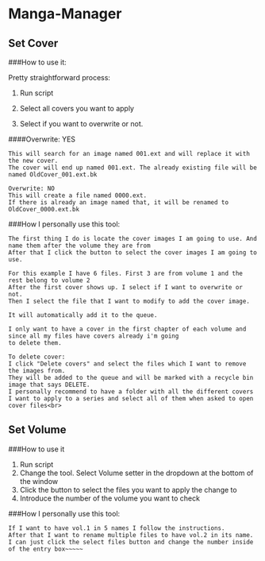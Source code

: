 
# Manga-Manager

## Set Cover

###How to use it:

Pretty straightforward process:

1. Run script
2. Select all covers you want to apply<br>

3. Select if you want to overwrite or not.<br>

####Overwrite: YES

~~~~
This will search for an image named 001.ext and will replace it with the new cover.
The cover will end up named 001.ext. The already existing file will be named OldCover_001.ext.bk
~~~~
~~~~
Overwrite: NO
This will create a file named 0000.ext. 
If there is already an image named that, it will be renamed to OldCover_0000.ext.bk 
~~~~

###How I personally use this tool:

~~~~
The first thing I do is locate the cover images I am going to use. And name them after the volume they are from
After that I click the button to select the cover images I am going to use.
 
For this example I have 6 files. First 3 are from volume 1 and the rest belong to volume 2
After the first cover shows up. I select if I want to overwrite or not.
Then I select the file that I want to modify to add the cover image.

It will automatically add it to the queue.

I only want to have a cover in the first chapter of each volume and since all my files have covers already i'm going
to delete them.

To delete cover:
I click "Delete covers" and select the files which I want to remove the images from.
They will be added to the queue and will be marked with a recycle bin image that says DELETE.
I personally recommend to have a folder with all the different covers I want to apply to a series and select all of them when asked to open cover files<br>
~~~~
## Set Volume

###How to use it

1. Run script
2. Change the tool. Select Volume setter in the dropdown at the bottom of the window
3. Click the button to select the files you want to apply the change to
4. Introduce the number of the volume you want to check

###How I personally use this tool:

~~~~
If I want to have vol.1 in 5 names I follow the instructions.
After that I want to rename multiple files to have vol.2 in its name.
I can just click the select files button and change the number inside of the entry box~~~~~